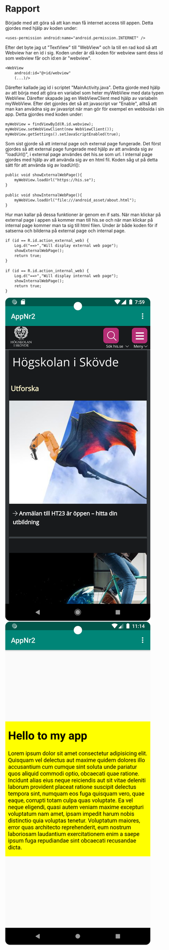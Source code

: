 
# Rapport

Började med att göra så att kan man få internet access till appen. Detta gjordes med hjälp av
koden under:
```
<uses-permission android:name="android.permission.INTERNET" />
```

Efter det byte jag ut "TextView" till "WebView" och la till en rad kod så att Webview har en id
i sig. Koden under är då koden för webview samt dess id som webview får och id:en är "webview".
```
<WebView
    android:id="@+id/webview"
    (...)/>
```

Därefter kallade jag id i scriptet "MainActivity.java".  Detta gjorde med hjälp av att börja med
att göra en variabel som heter myWebView med data typen WebView. Därefter skapade jag en 
WebViewClient med hjälp av variabeln myWebView. Efter det gjordes det så att javascript var
"Enable", alltså att man kan anvädna sig av javasript när man gör för exempel en webbsida i 
sin app. Detta gjordes med koden under:

```
myWebView = findViewById(R.id.webview);
myWebView.setWebViewClient(new WebViewClient());
myWebView.getSettings().setJavaScriptEnabled(true);
```

Som sist gjorde så att internal page och external page fungerade. Det först gjordes så att external
page fungerade med hjälp av att använda sig av "loadUrl()", i external page användes det his.se som
url. I internal page gjordes med hjälp av att använda sig av en html fil. Koden såg ut på detta 
sätt för att använda sig av loadUrl():

```
public void showExternalWebPage(){
    myWebView.loadUrl("https://his.se");
}

public void showInternalWebPage(){
    myWebView.loadUrl("file:///android_asset/about.html");
}
```

Hur man kallar på dessa funktioner är genom en if sats. När man klickar på external page i appen så
kommer man till his.se och när man klickar på internal page kommer man ta sig till html filen.
Under är både koden för if satserna och bilderna på external page och internal page.

```
if (id == R.id.action_external_web) {
    Log.d("==>","Will display external web page");
    showExternalWebPage();
    return true;
}

if (id == R.id.action_internal_web) {
    Log.d("==>","Will display internal web page");
    showInternalWebPage();
    return true;
}
```

![](his_se.png)
![](InternalPage.png)
